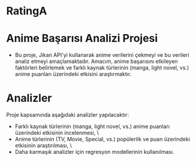 # RatingA

# Anime Başarısı Analizi Projesi

- Bu proje, Jikan API'yi kullanarak anime verilerini çekmeyi ve bu verileri analiz etmeyi amaçlamaktadır. Amacım, anime başarısını etkileyen faktörleri belirlemek ve farklı kaynak türlerinin (manga, light novel, vs.) anime puanları üzerindeki etkisini araştırmaktır.


# Analizler

Proje kapsamında aşağıdaki analizler yapılacaktır:

- Farklı kaynak türlerinin (manga, light novel, vs.) anime puanları üzerindeki etkisinin incelenmesi, \
- Anime türlerinin (TV, Movie, Special, vs.) popülerlik ve puan üzerindeki etkisinin araştırılması, \
- Daha karmaşık analizler için regresyon modellerinin kullanılması.
